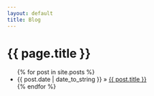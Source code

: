 ```yaml
---
layout: default
title: Blog
---
```

<h1>{{ page.title }}</h1>
<ul class="posts">
    {% for post in site.posts %}
        <li><span>{{ post.date | date_to_string }}</span> » <a href="{{ site.url }}/{{ post.url }}" title="{{ post.title }}">{{ post.title }}</a></li>
    {% endfor %}
</ul>
